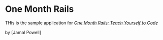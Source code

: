 # One Month Rails

THis is the sample application for
[*One Month Rails: Teach Yourself to Code*](https://onemonthrails.com)

by [Jamal Powell]